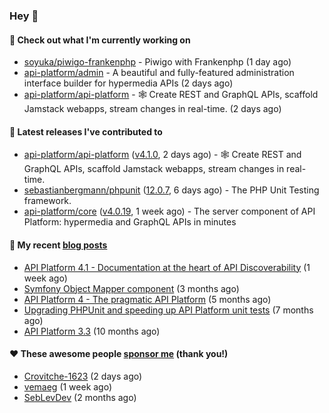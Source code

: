 ### Hey 👋

#### 👷 Check out what I'm currently working on

- [soyuka/piwigo-frankenphp](https://github.com/soyuka/piwigo-frankenphp) - Piwigo with Frankenphp (1 day ago)
- [api-platform/admin](https://github.com/api-platform/admin) - A beautiful and fully-featured administration interface builder for hypermedia APIs (2 days ago)
- [api-platform/api-platform](https://github.com/api-platform/api-platform) - 🕸️ Create REST and GraphQL APIs, scaffold Jamstack webapps, stream changes in real-time. (2 days ago)

#### 🔭 Latest releases I've contributed to

- [api-platform/api-platform](https://github.com/api-platform/api-platform) ([v4.1.0](https://github.com/api-platform/api-platform/releases/tag/v4.1.0), 2 days ago) - 🕸️ Create REST and GraphQL APIs, scaffold Jamstack webapps, stream changes in real-time.
- [sebastianbergmann/phpunit](https://github.com/sebastianbergmann/phpunit) ([12.0.7](https://github.com/sebastianbergmann/phpunit/releases/tag/12.0.7), 6 days ago) - The PHP Unit Testing framework.
- [api-platform/core](https://github.com/api-platform/core) ([v4.0.19](https://github.com/api-platform/core/releases/tag/v4.0.19), 1 week ago) - The server component of API Platform: hypermedia and GraphQL APIs in minutes

#### 📜 My recent [blog posts](https://soyuka.me)

- [API Platform 4.1 - Documentation at the heart of API Discoverability](https://soyuka.me/api-platform-4-1-documentation-heart-api-discoverability/) (1 week ago)
- [Symfony Object Mapper component](https://soyuka.me/symfony-object-mapper-component/) (3 months ago)
- [API Platform 4 - The pragmatic API Platform](https://soyuka.me/api-platform-4-the-pragmatic-api-platform/) (5 months ago)
- [Upgrading PHPUnit and speeding up API Platform unit tests](https://soyuka.me/upgrading-phpunit-and-speeding-up-api-platform-unit-tests/) (7 months ago)
- [API Platform 3.3](https://soyuka.me/api-platform-3.3/) (10 months ago)

#### ❤️ These awesome people [sponsor me](https://github.com/sponsors/soyuka) (thank you!)

- [Crovitche-1623](https://github.com/Crovitche-1623) (2 days ago)
- [vemaeg](https://github.com/vemaeg) (1 week ago)
- [SebLevDev](https://github.com/SebLevDev) (2 months ago)
